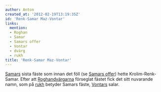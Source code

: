 ```yaml
---
author: Anton
created_at: '2012-02-19T13:19:35Z'
id: 'Renk-Samar Maz-Vontar'
links:
  mention:
  - Roghan
  - Samar
  - Samars offer
  - Vontar
  - dvärg
  - rukh
title: 'Renk-Samar Maz-Vontar'
---
```


[Samars] sista fäste som innan det föll (se [Samars offer]) hette Krolim-Renk-Samar. Efter att
[Roghan][][dvärgarna] förseglat fästet fick det sitt nuvarande namn, som på [rukh] betyder Samars
fäste, [Vontars] salar.

  [Samars]: Samar
  [Samars offer]: Samars_offer
  [Roghan]: Roghan
  [dvärgarna]: dvärg
  [rukh]: rukh
  [Vontars]: Vontar
